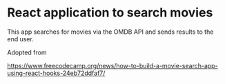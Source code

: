 # React application to search movies 

This app searches for movies via the OMDB API and sends results to the end user.


Adopted from

https://www.freecodecamp.org/news/how-to-build-a-movie-search-app-using-react-hooks-24eb72ddfaf7/

